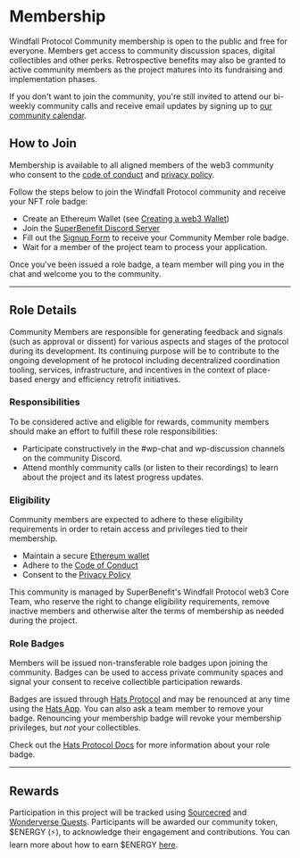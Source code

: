 # Membership

Windfall Protocol Community membership is open to the public and free for everyone. Members get access to community discussion spaces, digital collectibles and other perks. Retrospective benefits may also be granted to active community members as the project matures into its fundraising and implementation phases.

If you don't want to join the community, you're still invited to attend our bi-weekly community calls and receive email updates by signing up to [our community calendar](https://lu.ma/wreep).

## How to Join

Membership is available to all aligned members of the web3 community who consent to the [code of conduct](code\_of\_conduct.md) and [privacy policy](privacy\_policy.md).

Follow the steps below to join the Windfall Protocol community and receive your NFT role badge:

* Create an Ethereum Wallet (see [Creating a web3 Wallet](guides/wallets.md))
* Join the [SuperBenefit Discord Server](https://discord.gg/6mDepqjgh2)
* Fill out the [Signup Form](https://wreep.deform.cc/community-signup) to receive your Community Member role badge.
* Wait for a member of the project team to process your application.

Once you've been issued a role badge, a team member will ping you in the chat and welcome you to the community.

***

## Role Details

Community Members are responsible for generating feedback and signals (such as approval or dissent) for various aspects and stages of the protocol during its development. Its continuing purpose will be to contribute to the ongoing development of he protocol including decentralized coordination tooling, services, infrastructure, and incentives in the context of place-based energy and efficiency retrofit initiatives.

### Responsibilities

To be considered active and eligible for rewards, community members should make an effort to fulfill these role responsibilities:

* Participate constructively in the #wp-chat and wp-discussion channels on the community Discord.
* Attend monthly community calls (or listen to their recordings) to learn about the project and its latest progress updates.

### Eligibility

Community members are expected to adhere to these eligibility requirements in order to retain access and privileges tied to their membership.

* Maintain a secure [Ethereum wallet](guides/wallets.md)
* Adhere to the [Code of Conduct](code\_of\_conduct.md)
* Consent to the [Privacy Policy](privacy\_policy.md)

This community is managed by SuperBenefit's Windfall Protocol web3 Core Team, who reserve the right to change eligibility requirements, remove inactive members and otherwise alter the terms of membership as needed during the project.

### Role Badges

Members will be issued non-transferable role badges upon joining the community. Badges can be used to access private community spaces and signal your consent to receive collectible participation rewards.

Badges are issued through [Hats Protocol](https://www.hatsprotocol.xyz/) and may be renounced at any time using the [Hats App](https://app.hatsprotocol.xyz/trees/10/30?hatId=30.1.1.2). You can also ask a team member to remove your badge. Renouncing your membership badge will revoke your membership privileges, but _not_ your collectibles.

Check out the [Hats Protocol Docs](https://docs.hatsprotocol.xyz/using-hats/essentials-for-hat-wearers) for more information about your role badge.

***

## Rewards

Participation in this project will be tracked using [Sourcecred](https://github.com/superbenefit/sourcecred) and [Wonderverse Quests](https://wonderverse.com/). Participants will be awarded our community token, $ENERGY (⚡), to acknowledge their engagement and contributions. You can learn more about how to earn $ENERGY [here](token.md).
